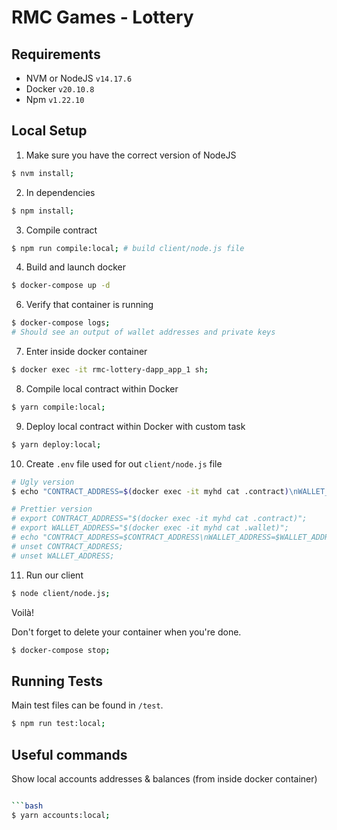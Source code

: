 # RMC Games - Lottery

## Requirements

- NVM or NodeJS `v14.17.6`
- Docker `v20.10.8`
- Npm `v1.22.10`

## Local Setup

1. Make sure you have the correct version of NodeJS

```bash
$ nvm install;
```

2. In dependencies

```bash
$ npm install;
```

3. Compile contract

```bash
$ npm run compile:local; # build client/node.js file
```

4. Build and launch docker

```bash
$ docker-compose up -d
```

6. Verify that container is running

```bash
$ docker-compose logs;
# Should see an output of wallet addresses and private keys
```

7. Enter inside docker container

```bash
$ docker exec -it rmc-lottery-dapp_app_1 sh;
```

8. Compile local contract within Docker

```bash
$ yarn compile:local;
```

9. Deploy local contract within Docker with custom task

```bash
$ yarn deploy:local;
```

10. Create `.env` file used for out `client/node.js` file

```bash
# Ugly version
$ echo "CONTRACT_ADDRESS=$(docker exec -it myhd cat .contract)\nWALLET_ADDRESS=$(docker exec -it myhd cat .wallet;)" > .env.test;

# Prettier version
# export CONTRACT_ADDRESS="$(docker exec -it myhd cat .contract)";
# export WALLET_ADDRESS="$(docker exec -it myhd cat .wallet)";
# echo "CONTRACT_ADDRESS=$CONTRACT_ADDRESS\nWALLET_ADDRESS=$WALLET_ADDRESS" > .env;
# unset CONTRACT_ADDRESS;
# unset WALLET_ADDRESS;
```

11. Run our client

```bash
$ node client/node.js;
```

Voilà!

Don't forget to delete your container when you're done.

```bash
$ docker-compose stop;
```

## Running Tests

Main test files can be found in `/test`.

```bash
$ npm run test:local;
```

## Useful commands

Show local accounts addresses & balances (from inside docker container)

```bash

```bash
$ yarn accounts:local;
```
